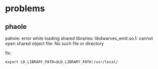 # problems

## phaole

pahole: error while loading shared libraries: libdwarves_emit.so.1: cannot open shared object file: No such file or directory

fix:
```
export LD_LIBRARY_PATH=$LD_LIBRARY_PATH:/usr/local/
```
